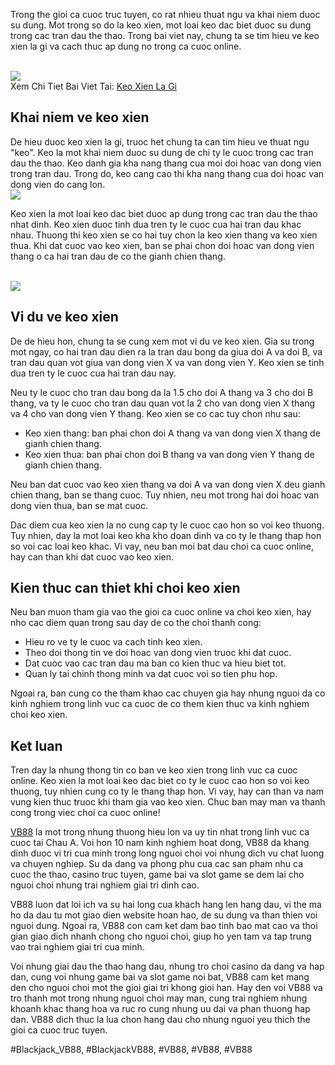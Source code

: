 <p>Trong the gioi ca cuoc truc tuyen, co rat nhieu thuat ngu va khai niem duoc su dung. Mot trong so do la keo xien, mot loai keo dac biet duoc su dung trong cac tran dau the thao. Trong bai viet nay, chung ta se tim hieu ve keo xien la gi va cach thuc ap dung no trong ca cuoc online.</p><br><img src="https://vb88.onl/wp-content/uploads/2025/03/keo-chau-a-la-gi-lam-ro-de-chinh-phuc-ve-thuong-cuoc-lon.webp"></br>
Xem Chi Tiet Bai Viet Tai: <a href="https://vb88.onl/keo-xien-la-gi/">Keo Xien La Gi</a><h2>Khai niem ve keo xien</h2><p>De hieu duoc keo xien la gi, truoc het chung ta can tim hieu ve thuat ngu "keo". Keo la mot khai niem duoc su dung de chi ty le cuoc trong cac tran dau the thao. Keo danh gia kha nang thang cua moi doi hoac van dong vien trong tran dau. Trong do, keo cang cao thi kha nang thang cua doi hoac van dong vien do cang lon.<br><img src="https://vb88.onl/wp-content/uploads/2025/03/bi-kip-chien-thang-keo-xien-duoc-cao-thu-truyen-lai.webp"></br><p>Keo xien la mot loai keo dac biet duoc ap dung trong cac tran dau the thao nhat dinh. Keo xien duoc tinh dua tren ty le cuoc cua hai tran dau khac nhau. Thuong thi keo xien se co hai tuy chon la keo xien thang va keo xien thua. Khi dat cuoc vao keo xien, ban se phai chon doi hoac van dong vien thang o ca hai tran dau de co the gianh chien thang.</p><br><img src="https://vb88.onl/wp-content/uploads/2025/03/viec-phan-tich-thong-tin-giup-chien-thang-khi-dat-cuoc.webp"></br><h2>Vi du ve keo xien</h2><p>De de hieu hon, chung ta se cung xem mot vi du ve keo xien. Gia su trong mot ngay, co hai tran dau dien ra la tran dau bong da giua doi A va doi B, va tran dau quan vot giua van dong vien X va van dong vien Y. Keo xien se tinh dua tren ty le cuoc cua hai tran dau nay.<p>Neu ty le cuoc cho tran dau bong da la 1.5 cho doi A thang va 3 cho doi B thang, va ty le cuoc cho tran dau quan vot la 2 cho van dong vien X thang va 4 cho van dong vien Y thang. Keo xien se co cac tuy chon nhu sau:</p><ul>
<li>Keo xien thang: ban phai chon doi A thang va van dong vien X thang de gianh chien thang.</li>
<li>Keo xien thua: ban phai chon doi B thang va van dong vien Y thang de gianh chien thang.</li>
</ul><p>Neu ban dat cuoc vao keo xien thang va doi A va van dong vien X deu gianh chien thang, ban se thang cuoc. Tuy nhien, neu mot trong hai doi hoac van dong vien thua, ban se mat cuoc.<p>Dac diem cua keo xien la no cung cap ty le cuoc cao hon so voi keo thuong. Tuy nhien, day la mot loai keo kha kho doan dinh va co ty le thang thap hon so voi cac loai keo khac. Vi vay, neu ban moi bat dau choi ca cuoc online, hay can than khi dat cuoc vao keo xien.</p><h2>Kien thuc can thiet khi choi keo xien</h2><p>Neu ban muon tham gia vao the gioi ca cuoc online va choi keo xien, hay nho cac diem quan trong sau day de co the choi thanh cong:</p><ul>
<li>Hieu ro ve ty le cuoc va cach tinh keo xien.</li>
<li>Theo doi thong tin ve doi hoac van dong vien truoc khi dat cuoc.</li>
<li>Dat cuoc vao cac tran dau ma ban co kien thuc va hieu biet tot.</li>
<li>Quan ly tai chinh thong minh va dat cuoc voi so tien phu hop.</li>
</ul><p>Ngoai ra, ban cung co the tham khao cac chuyen gia hay nhung nguoi da co kinh nghiem trong linh vuc ca cuoc de co them kien thuc va kinh nghiem choi keo xien.</p><h2>Ket luan</h2><p>Tren day la nhung thong tin co ban ve keo xien trong linh vuc ca cuoc online. Keo xien la mot loai keo dac biet co ty le cuoc cao hon so voi keo thuong, tuy nhien cung co ty le thang thap hon. Vi vay, hay can than va nam vung kien thuc truoc khi tham gia vao keo xien. Chuc ban may man va thanh cong trong viec choi ca cuoc online!</p><p><a href="https://vb88.onl/">VB88</a> la mot trong nhung thuong hieu lon va uy tin nhat trong linh vuc ca cuoc tai Chau A. Voi hon 10 nam kinh nghiem hoat dong, VB88 da khang dinh duoc vi tri cua minh trong long nguoi choi voi nhung dich vu chat luong va chuyen nghiep. Su da dang va phong phu cua cac san pham nhu ca cuoc the thao, casino truc tuyen, game bai va slot game se dem lai cho nguoi choi nhung trai nghiem giai tri dinh cao.

VB88 luon dat loi ich va su hai long cua khach hang len hang dau, vi the ma ho da dau tu mot giao dien website hoan hao, de su dung va than thien voi nguoi dung. Ngoai ra, VB88 con cam ket dam bao tinh bao mat cao va thoi gian giao dich nhanh chong cho nguoi choi, giup ho yen tam va tap trung vao trai nghiem giai tri cua minh.

Voi nhung giai dau the thao hang dau, nhung tro choi casino da dang va hap dan, cung voi nhung game bai va slot game noi bat, VB88 cam ket mang den cho nguoi choi mot the gioi giai tri khong gioi han. Hay den voi VB88 va tro thanh mot trong nhung nguoi choi may man, cung trai nghiem nhung khoanh khac thang hoa va ruc ro cung nhung uu dai va phan thuong hap dan. VB88 dich thuc la lua chon hang dau cho nhung nguoi yeu thich the gioi ca cuoc truc tuyen.</p>
#Blackjack_VB88, #BlackjackVB88, #VB88, #VB88, #VB88

